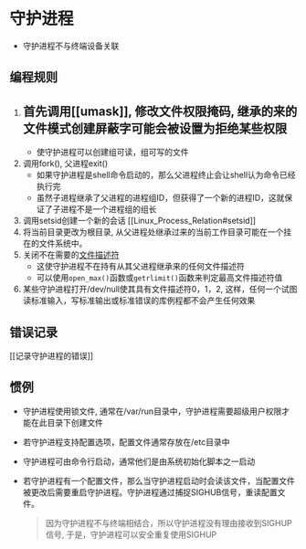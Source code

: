 # 守护进程

- 守护进程不与终端设备关联

## 编程规则

1. 首先调用[[umask]], 修改文件权限掩码, 继承的来的文件模式创建屏蔽字可能会被设置为拒绝某些权限
   - 
   - 使守护进程可以创建组可读，组可写的文件
2. 调用fork(), 父进程exit() 
   - 如果守护进程是shell命令启动的，那么父进程终止会让shell认为命令已经执行完
   - 虽然子进程继承了父进程的进程组ID，但获得了一个新的进程ID，这就保证了子进程不是一个进程组的组长
3. 调用setsid创建一个新的会话
    [[Linux_Process_Relation#setsid]]
4. 将当前目录更改为根目录, 从父进程处继承过来的当前工作目录可能在一个挂在的文件系统中。 
5. 关闭不在需要的[文件描述符](Linux_File_Descriptor.md)
   - 这使守护进程不在持有从其父进程继承来的任何文件描述符
   - 可以使用`open_max()`函数或`getrlimit()`函数来判定最高文件描述符值
6. 某些守护进程打开/dev/null使其具有文件描述符0，1，2, 这样，任何一个试图读标准输入，写标准输出或标准错误的库例程都不会产生任何效果  

## 错误记录

[[记录守护进程的错误]]

## 惯例

- 守护进程使用锁文件, 通常在/var/run目录中，守护进程需要超级用户权限才能在此目录下创建文件
- 若守护进程支持配置选项，配置文件通常存放在/etc目录中
- 守护进程可由命令行启动，通常他们是由系统初始化脚本之一启动
- 若守护进程有一个配置文件，那么当守护进程启动时会读该文件，当配置文件被更改后需要重启守护进程。守护进程通过捕捉SIGHUB信号，重读配置文件。 

  > 因为守护进程不与终端相结合，所以守护进程没有理由接收到SIGHUP信号, 于是，守护进程可以安全重复使用SIGHUP 